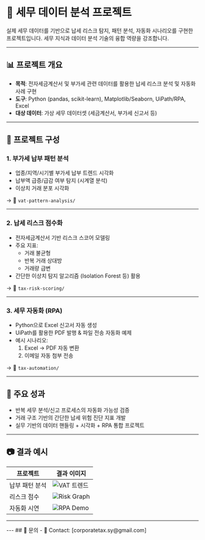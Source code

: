 
# 💼 세무 데이터 분석 프로젝트

실제 세무 데이터를 기반으로 납세 리스크 탐지, 패턴 분석, 자동화 시나리오를 구현한 프로젝트입니다. 세무 지식과 데이터 분석 기술의 융합 역량을 강조합니다.

---

## 📊 프로젝트 개요

- **목적**: 전자세금계산서 및 부가세 관련 데이터를 활용한 납세 리스크 분석 및 자동화 사례 구현
- **도구**: Python (pandas, scikit-learn), Matplotlib/Seaborn, UiPath/RPA, Excel
- **대상 데이터**: 가상 세무 데이터셋 (세금계산서, 부가세 신고서 등)

---

## 📁 프로젝트 구성

### 1. 부가세 납부 패턴 분석
- 업종/지역/시기별 부가세 납부 트렌드 시각화
- 납부액 급증/급감 여부 탐지 (시계열 분석)
- 이상치 거래 분포 시각화

→ 📂 `vat-pattern-analysis/`

---

### 2. 납세 리스크 점수화
- 전자세금계산서 기반 리스크 스코어 모델링
- 주요 지표:
  - 거래 불균형
  - 반복 거래 상대방
  - 거래량 급변
- 간단한 이상치 탐지 알고리즘 (Isolation Forest 등) 활용

→ 📂 `tax-risk-scoring/`

---

### 3. 세무 자동화 (RPA)
- Python으로 Excel 신고서 자동 생성
- UiPath를 활용한 PDF 발행 & 파일 전송 자동화 예제
- 예시 시나리오:
  1. Excel → PDF 자동 변환
  2. 이메일 자동 첨부 전송

→ 📂 `tax-automation/`

---

## 📌 주요 성과

- 반복 세무 분석/신고 프로세스의 자동화 가능성 검증
- 거래 구조 기반의 간단한 납세 위험 진단 지표 개발
- 실무 기반의 데이터 핸들링 + 시각화 + RPA 통합 프로젝트

---

## 📷 결과 예시

| 프로젝트 | 결과 이미지 |
|----------|-------------|
| 납부 패턴 분석 | ![VAT 트렌드](images/vat_trend.png) |
| 리스크 점수 | ![Risk Graph](images/risk_score.png) |
| 자동화 시연 | ![RPA Demo](images/rpa_gif.gif) |

---
<!--
## 🚀 실행 방법

```bash
git clone https://github.com/sudo-young/[레포이름].git
cd [레포이름]
# 각 폴더별 README.md 참고
```

- 💼 LinkedIn: [https://linkedin.com/in/your-name]
--!>
---

## 📮 문의

- 📧 Contact: [corporatetax.sy@gmail.com]

